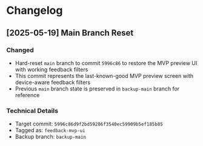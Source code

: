 # Changelog

## [2025-05-19] Main Branch Reset

### Changed
- Hard-reset `main` branch to commit `5996c86` to restore the MVP preview UI with working feedback filters
- This commit represents the last-known-good MVP preview screen with device-aware feedback filters
- Previous `main` branch state is preserved in `backup-main` branch for reference

### Technical Details
- Target commit: `5996c86d9f2bd59286f3540ec59909b5ef185b85`
- Tagged as: `feedback-mvp-ui`
- Backup branch: `backup-main`
